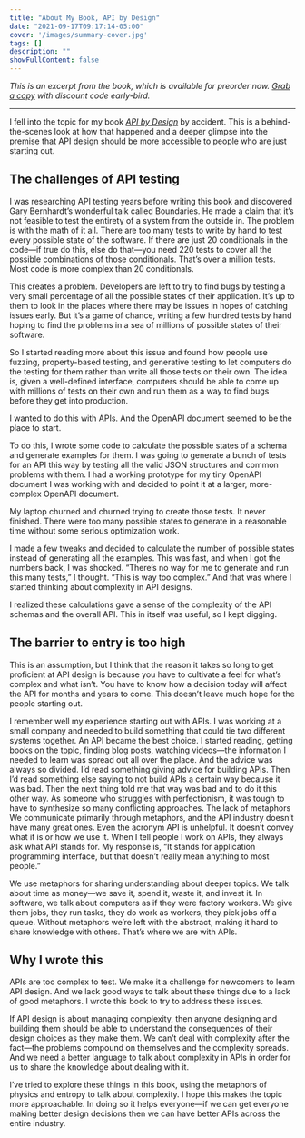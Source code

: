 ```yaml
---
title: "About My Book, API by Design"
date: "2021-09-17T09:17:14-05:00"
cover: '/images/summary-cover.jpg'
tags: []
description: ""
showFullContent: false
---
```


_This is an excerpt from the book, which is available for preorder now. [Grab a copy](https://smizell.gumroad.com/l/apibydesign) with discount code early-bird._

---

I fell into the topic for my book [_API by Design_](https://smizell.gumroad.com/l/apibydesign) by accident. This is a behind-the-scenes look at how that happened and a deeper glimpse into the premise that API design should be more accessible to people who are just starting out.

## The challenges of API testing

I was researching API testing years before writing this book and discovered Gary Bernhardt’s wonderful talk called Boundaries. He made a claim that it’s not feasible to test the entirety of a system from the outside in. The problem is with the math of it all. There are too many tests to write by hand to test every possible state of the software. If there are just 20 conditionals in the code—if true do this, else do that—you need 220 tests to cover all the possible combinations of those conditionals. That’s over a million tests. Most code is more complex than 20 conditionals.

This creates a problem. Developers are left to try to find bugs by testing a very small percentage of all the possible states of their application. It’s up to them to look in the places where there may be issues in hopes of catching issues early. But it’s a game of chance, writing a few hundred tests by hand hoping to find the problems in a sea of millions of possible states of their software.

So I started reading more about this issue and found how people use fuzzing, property-based testing, and generative testing to let computers do the testing for them rather than write all those tests on their own. The idea is, given a well-defined interface, computers should be able to come up with millions of tests on their own and run them as a way to find bugs before they get into production.

I wanted to do this with APIs. And the OpenAPI document seemed to be the place to start.

To do this, I wrote some code to calculate the possible states of a schema and generate examples for them. I was going to generate a bunch of tests for an API this way by testing all the valid JSON structures and common problems with them. I had a working prototype for my tiny OpenAPI document I was working with and decided to point it at a larger, more-complex OpenAPI document.

My laptop churned and churned trying to create those tests. It never finished. There were too many possible states to generate in a reasonable time without some serious optimization work.

I made a few tweaks and decided to calculate the number of possible states instead of generating all the examples. This was fast, and when I got the numbers back, I was shocked. “There’s no way for me to generate and run this many tests,” I thought. “This is way too complex.” And that was where I started thinking about complexity in API designs.

I realized these calculations gave a sense of the complexity of the API schemas and the overall API. This in itself was useful, so I kept digging.

## The barrier to entry is too high

This is an assumption, but I think that the reason it takes so long to get proficient at API design is because you have to cultivate a feel for what’s complex and what isn’t. You have to know how a decision today will affect the API for months and years to come. This doesn’t leave much hope for the people starting out.

I remember well my experience starting out with APIs. I was working at a small company and needed to build something that could tie two different systems together. An API became the best choice. I started reading, getting books on the topic, finding blog posts, watching videos—the information I needed to learn was spread out all over the place. And the advice was always so divided. I’d read something giving advice for building APIs. Then I’d read something else saying to not build APIs a certain way because it was bad. Then the next thing told me that way was bad and to do it this other way. As someone who struggles with perfectionism, it was tough to have to synthesize so many conflicting approaches.
The lack of metaphors
We communicate primarily through metaphors, and the API industry doesn’t have many great ones. Even the acronym API is unhelpful. It doesn’t convey what it is or how we use it. When I tell people I work on APIs, they always ask what API stands for. My response is, “It stands for application programming interface, but that doesn’t really mean anything to most people.”

We use metaphors for sharing understanding about deeper topics. We talk about time as money—we save it, spend it, waste it, and invest it. In software, we talk about computers as if they were factory workers. We give them jobs, they run tasks, they do work as workers, they pick jobs off a queue. Without metaphors we’re left with the abstract, making it hard to share knowledge with others. That’s where we are with APIs.

## Why I wrote this

APIs are too complex to test. We make it a challenge for newcomers to learn API design. And we lack good ways to talk about these things due to a lack of good metaphors. I wrote this book to try to address these issues.

If API design is about managing complexity, then anyone designing and building them should be able to understand the consequences of their design choices as they make them. We can’t deal with complexity after the fact—the problems compound on themselves and the complexity spreads. And we need a better language to talk about complexity in APIs in order for us to share the knowledge about dealing with it.

I’ve tried to explore these things in this book, using the metaphors of physics and entropy to talk about complexity. I hope this makes the topic more approachable. In doing so it helps everyone—if we can get everyone making better design decisions then we can have better APIs across the entire industry.
